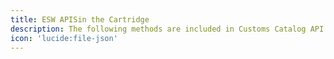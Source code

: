 ```yaml
---
title: ESW APISin the Cartridge
description: The following methods are included in Customs Catalog API
icon: 'lucide:file-json'
---
```


